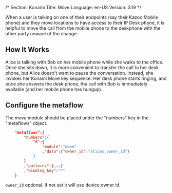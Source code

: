 /*
Section: Konami
Title: Move
Language: en-US
Version: 3.19
*/

When a user is talking on one of their endpoints (say their Kazoo Mobile phone) and they move locations to have access to their IP Desk phone, it is helpful to move the call from the mobile phone to the deskphone with the other party unware of the change.

## How It Works

Alice is talking with Bob on her mobile phone while she walks to the office. Once she sits down, it is more convenient to transfer the call to her desk phone, but Alice doesn't want to pause the conversation. Instead, she invokes her Konami Move key sequence. Her desk phone starts ringing, and once she answers the desk phone, the call with Bob is immediately available (and her mobile phone has hungup).

## Configure the metaflow

The *move* module should be placed under the "numbers" key in the "metaflows" object.

```JSON
    "metaflows":{
        "numbers":{
            "8":{
                "module":"move"
                ,"data":{"owner_id":"alices_owner_id"}
            }
        }
        ,"patterns":{...}
        ,"binding_key":"*"
    }
```
`owner_id` optional. If not set it will use device owner id.
